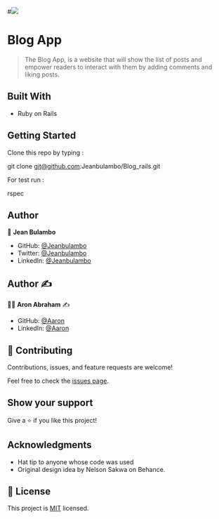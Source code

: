 #![](https://img.shields.io/badge/Microverse-blueviolet)

# Blog App

> The Blog App, is a website that will show the list of posts and empower readers to interact with them by adding comments and liking posts.

## Built With

- Ruby on Rails

## Getting Started

Clone this repo by typing :

git clone git@github.com:Jeanbulambo/Blog_rails.git

For test run :

rspec

## Author


👤 **Jean Bulambo**

- GitHub: [@Jeanbulambo](https://github.com/Jeanbulambo)
- Twitter: [@Jeanbulambo](https://twitter.com/Jeanbulambo4)
- LinkedIn: [@Jeanbulambo](https://www.linkedin.com/in/jean-bulambo)

## Author :writing_hand:

:man_technologist:  **Aron Abraham** :writing_hand: 

- GitHub: [@Aaron](https://github.com/aron-helu)
- LinkedIn: [@Aaron](https://www.linkedin.com/in/aron-abraham-90a4321b0/)  
## 🤝 Contributing

Contributions, issues, and feature requests are welcome!

Feel free to check the [issues page](../../issues/).

## Show your support

Give a ⭐️ if you like this project!

## Acknowledgments

- Hat tip to anyone whose code was used
- Original design idea by Nelson Sakwa on Behance.

## 📝 License

This project is [MIT](./MIT.md) licensed.